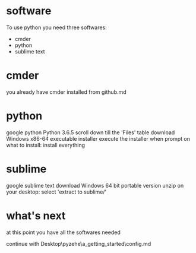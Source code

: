 # software

To use python you need three softwares:
- cmder
- python
- sublime text

# cmder

you already have cmder installed from github.md

# python

google python
Python 3.6.5
scroll down till the 'Files' table
download Windows x86-64 executable installer
execute the installer
	when prompt on what to install: install everything

# sublime

google sublime text
download
Windows 64 bit portable version
unzip on your desktop: select 'extract to sublime/'

# what's next

at this point you have all the softwares needed

continue with 
	Desktop\pyzehe\a_getting_started\config.md

